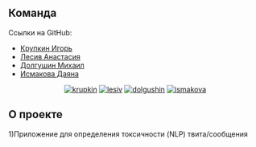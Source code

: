 
## Команда
Ссылки на GitHub:
- [Крупкин Игорь](https://github.com/Cuberian)
- [Лесив Анастасия](https://github.com/Augen-Auf)
- [Долгушин Михаил](https://github.com/mihatronych) 
- [Исмакова Даяна](https://github.com/ISMAKOVA)

<p align="center">
<a href="https://vk.com/cuberian"><img src="https://img.shields.io/badge/krupkin-vk-blue" alt="krupkin"></a>
<a href="https://vk.com/id241168145"><img src="https://img.shields.io/badge/lesiv-vk-blue" alt="lesiv"></a>
<a href="https://vk.com/mdliberateanimals"><img src="https://img.shields.io/badge/dolgushin-vk-blue" alt="dolgushin"></a>
<a href="https://vk.com/ismaakova"><img src="https://img.shields.io/badge/ismakova-vk-blue" alt="ismakova"></a>
</p>


## О проекте

1)Приложение для определения токсичности (NLP) твита/сообщения
